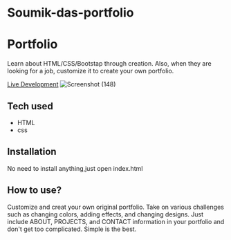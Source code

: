 # Soumik-das-portfolio

# Portfolio
Learn about HTML/CSS/Bootstap through creation. Also, when they are looking for a job, customize it to create your own portfolio. 


[Live Development](https://soumik-das-portfolio.netlify.app/)
![Screenshot (148)](https://user-images.githubusercontent.com/91152839/205373141-6255bd03-6b1b-43ba-bcbc-1a8bc9b246c0.png)

## Tech used
* HTML
* css
## Installation
No need to install anything,just open index.html
## How to use?
Customize and creat your own original portfolio. Take on various challenges such as changing colors, adding effects, and changing designs. Just include ABOUT, PROJECTS, and CONTACT information in your portfolio and don't get too complicated. Simple is the best.

